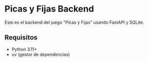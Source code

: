 # Picas y Fijas Backend

Este es el backend del juego "Picas y Fijas" usando FastAPI y SQLite.

## Requisitos

- Python 3.11+
- uv (gestor de dependencias)